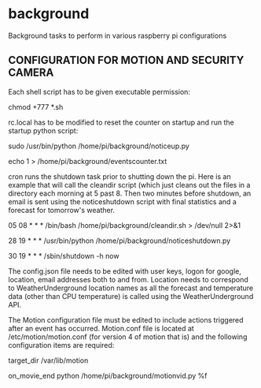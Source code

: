 # background
Background tasks to perform in various raspberry pi configurations

CONFIGURATION FOR MOTION AND SECURITY CAMERA
--------------------------------------------
Each shell script has to be given executable permission:

chmod +777 *.sh

rc.local has to be modified to reset the counter on startup and run the startup python script:

sudo /usr/bin/python /home/pi/background/noticeup.py

echo 1 > /home/pi/background/eventscounter.txt

cron runs the shutdown task prior to shutting down the pi.  Here is an example that will call the cleandir script (which just cleans out the files in a directory each morning at 5 past 8.  Then two minutes before shutdown, an email is sent using the noticeshutdown script with final statistics and a forecast for tomorrow's weather.

05 08 * * * /bin/bash /home/pi/background/cleandir.sh > /dev/null 2>&1

28 19 * * * /usr/bin/python /home/pi/background/noticeshutdown.py

30 19 * * * /sbin/shutdown -h now

The config.json file needs to be edited with user keys, logon for google, location, email addresses both to and from.  Location needs to correspond to WeatherUnderground location names as all the forecast and temperature data (other than CPU temperature) is called using the WeatherUnderground API.

The Motion configuration file must be edited to include actions triggered after an event has occurred.  Motion.conf file is located at /etc/motion/motion.conf (for version 4 of motion that is) and the following configuration items are required:

target_dir /var/lib/motion

on_movie_end python /home/pi/background/motionvid.py %f
